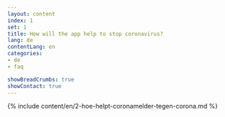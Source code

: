 ```yaml
---
layout: content
index: 1
set: 1
title: How will the app help to stop coronavirus?
lang: de
contentLang: en
categories:
- de
- faq

showBreadCrumbs: true
showContact: true
---
```


{% include content/en/2-hoe-helpt-coronamelder-tegen-corona.md %}
